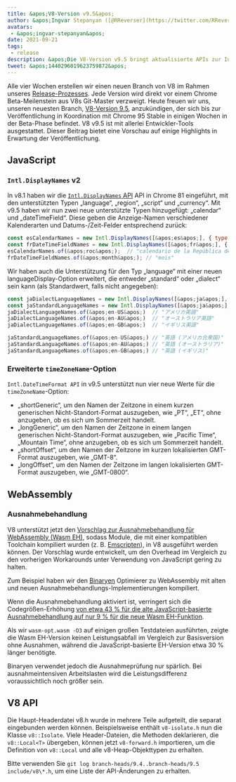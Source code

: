 ```yaml
---
title: &apos;V8-Version v9.5&apos;
author: &apos;Ingvar Stepanyan ([@RReverser](https://twitter.com/RReverser))&apos;
avatars:
 - &apos;ingvar-stepanyan&apos;
date: 2021-09-21
tags:
 - release
description: &apos;Die V8-Version v9.5 bringt aktualisierte APIs zur Internationalisierung und Unterstützung für die Behandlung von WebAssembly-Ausnahmen.&apos;
tweet: &apos;1440296019623759872&apos;
---
```

Alle vier Wochen erstellen wir einen neuen Branch von V8 im Rahmen unseres [Release-Prozesses](https://v8.dev/docs/release-process). Jede Version wird direkt vor einem Chrome Beta-Meilenstein aus V8s Git-Master verzweigt. Heute freuen wir uns, unseren neuesten Branch, [V8-Version 9.5](https://chromium.googlesource.com/v8/v8.git/+log/branch-heads/9.5), anzukündigen, der sich bis zur Veröffentlichung in Koordination mit Chrome 95 Stable in einigen Wochen in der Beta-Phase befindet. V8 v9.5 ist mit allerlei Entwickler-Tools ausgestattet. Dieser Beitrag bietet eine Vorschau auf einige Highlights in Erwartung der Veröffentlichung.

<!--truncate-->
## JavaScript

### `Intl.DisplayNames` v2

In v8.1 haben wir die [`Intl.DisplayNames` API](https://v8.dev/features/intl-displaynames) API in Chrome 81 eingeführt, mit den unterstützten Typen „language“, „region“, „script“ und „currency“. Mit v9.5 haben wir nun zwei neue unterstützte Typen hinzugefügt: „calendar“ und „dateTimeField“. Diese geben die Anzeige-Namen verschiedener Kalenderarten und Datums-/Zeit-Felder entsprechend zurück:

```js
const esCalendarNames = new Intl.DisplayNames([&apos;es&apos;], { type: &apos;calendar&apos; });
const frDateTimeFieldNames = new Intl.DisplayNames([&apos;fr&apos;], { type: &apos;dateTimeField&apos; });
esCalendarNames.of(&apos;roc&apos;);  // "calendario de la República de China"
frDateTimeFieldNames.of(&apos;month&apos;); // "mois"
```

Wir haben auch die Unterstützung für den Typ „language“ mit einer neuen languageDisplay-Option erweitert, die entweder „standard“ oder „dialect“ sein kann (als Standardwert, falls nicht angegeben):

```js
const jaDialectLanguageNames = new Intl.DisplayNames([&apos;ja&apos;], { type: &apos;language&apos; });
const jaStandardLanguageNames = new Intl.DisplayNames([&apos;ja&apos;], { type: &apos;language&apos; , languageDisplay: &apos;standard&apos;});
jaDialectLanguageNames.of(&apos;en-US&apos;)  // "アメリカ英語"
jaDialectLanguageNames.of(&apos;en-AU&apos;)  // "オーストラリア英語"
jaDialectLanguageNames.of(&apos;en-GB&apos;)  // "イギリス英語"

jaStandardLanguageNames.of(&apos;en-US&apos;) // "英語 (アメリカ合衆国)"
jaStandardLanguageNames.of(&apos;en-AU&apos;) // "英語 (オーストラリア)"
jaStandardLanguageNames.of(&apos;en-GB&apos;) // "英語 (イギリス)"
```

### Erweiterte `timeZoneName`-Option

`Intl.DateTimeFormat API` in v9.5 unterstützt nun vier neue Werte für die `timeZoneName`-Option:

- „shortGeneric“, um den Namen der Zeitzone in einem kurzen generischen Nicht-Standort-Format auszugeben, wie „PT“, „ET“, ohne anzugeben, ob es sich um Sommerzeit handelt.
- „longGeneric“, um den Namen der Zeitzone in einem langen generischen Nicht-Standort-Format auszugeben, wie „Pacific Time“, „Mountain Time“, ohne anzugeben, ob es sich um Sommerzeit handelt.
- „shortOffset“, um den Namen der Zeitzone im kurzen lokalisierten GMT-Format auszugeben, wie „GMT-8“.
- „longOffset“, um den Namen der Zeitzone im langen lokalisierten GMT-Format auszugeben, wie „GMT-0800“.

## WebAssembly

### Ausnahmebehandlung

V8 unterstützt jetzt den [Vorschlag zur Ausnahmebehandlung für WebAssembly (Wasm EH)](https://github.com/WebAssembly/exception-handling/blob/master/proposals/exception-handling/Exceptions.md), sodass Module, die mit einer kompatiblen Toolchain kompiliert wurden (z. B. [Emscripten](https://emscripten.org/docs/porting/exceptions.html)), in V8 ausgeführt werden können. Der Vorschlag wurde entwickelt, um den Overhead im Vergleich zu den vorherigen Workarounds unter Verwendung von JavaScript gering zu halten.

Zum Beispiel haben wir den [Binaryen](https://github.com/WebAssembly/binaryen/) Optimierer zu WebAssembly mit alten und neuen Ausnahmebehandlungs-Implementierungen kompiliert.

Wenn die Ausnahmebehandlung aktiviert ist, verringert sich die Codegrößen-Erhöhung [von etwa 43 % für die alte JavaScript-basierte Ausnahmebehandlung auf nur 9 % für die neue Wasm EH-Funktion](https://github.com/WebAssembly/exception-handling/issues/20#issuecomment-919716209).

Als wir `wasm-opt.wasm -O3` auf einigen großen Testdateien ausführten, zeigte die Wasm EH-Version keinen Leistungsabfall im Vergleich zur Basisversion ohne Ausnahmen, während die JavaScript-basierte EH-Version etwa 30 % länger benötigte.

Binaryen verwendet jedoch die Ausnahmeprüfung nur spärlich. Bei ausnahmeintensiven Arbeitslasten wird die Leistungsdifferenz voraussichtlich noch größer sein.

## V8 API

Die Haupt-Headerdatei v8.h wurde in mehrere Teile aufgeteilt, die separat eingebunden werden können. Beispielsweise enthält `v8-isolate.h` nun die Klasse `v8::Isolate`. Viele Header-Dateien, die Methoden deklarieren, die `v8::Local<T>` übergeben, können jetzt `v8-forward.h` importieren, um die Definition von `v8::Local` und alle v8-Heap-Objekttypen zu erhalten.

Bitte verwenden Sie `git log branch-heads/9.4..branch-heads/9.5 include/v8\*.h`, um eine Liste der API-Änderungen zu erhalten.
